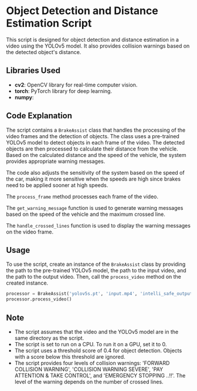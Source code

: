 # Object Detection and Distance Estimation Script

This script is designed for object detection and distance estimation in a video using the YOLOv5 model. It also provides collision warnings based on the detected object's distance.

## Libraries Used
- **cv2**: OpenCV library for real-time computer vision.
- **torch**: PyTorch library for deep learning.
- **numpy**: 

## Code Explanation
The script contains a `BrakeAssist` class that handles the processing of the video frames and the detection of objects. The class uses a pre-trained YOLOv5 model to detect objects in each frame of the video. The detected objects are then processed to calculate their distance from the vehicle. Based on the calculated distance and the speed of the vehicle, the system provides appropriate warning messages.

The code also adjusts the sensitivity of the system based on the speed of the car, making it more sensitive when the speeds are high since brakes need to be applied sooner at high speeds.

The `process_frame` method processes each frame of the video.

The `get_warning_message` function is used to generate warning messages based on the speed of the vehicle and the maximum crossed line.

The `handle_crossed_lines` function is used to display the warning messages on the video frame.

## Usage

To use the script, create an instance of the `BrakeAssist` class by providing the path to the pre-trained YOLOv5 model, the path to the input video, and the path to the output video. Then, call the `process_video` method on the created instance.

```python
processor = BrakeAssist('yolov5s.pt', 'input.mp4', 'intelli_safe_output.mp4')
processor.process_video()
```

## Note
- The script assumes that the video and the YOLOv5 model are in the same directory as the script.
- The script is set to run on a CPU. To run it on a GPU, set it to 0.
- The script uses a threshold score of 0.4 for object detection. Objects with a score below this threshold are ignored.
- The script provides four levels of collision warnings: 'FORWARD COLLISION WARNING', 'COLLISION WARNING SEVERE', 'PAY ATTENTION & TAKE CONTROL', and 'EMERGENCY STOPPING ..!!'. The level of the warning depends on the number of crossed lines.
